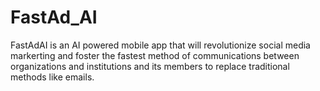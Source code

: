 # FastAd_AI
FastAdAI is an AI powered mobile app that will revolutionize social media markerting and foster the fastest method of communications between organizations and institutions and its members to replace traditional methods like emails.
